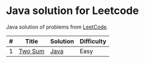 # Java solution for Leetcode
Java solution of problems from [LeetCode](https://leetcode.com/).

| # | Title | Solution | Difficulty |
|---| ----- | -------- | ---------- |
|1|[Two Sum](https://leetcode.com/problems/two-sum/)|[Java](./Solution1.java)|Easy|